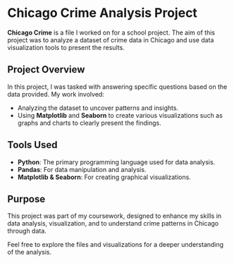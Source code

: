 # Chicago Crime Analysis Project

**Chicago Crime** is a file I worked on for a school project. The aim of this project was to analyze a dataset of crime data in Chicago and use data visualization tools to present the results.

## Project Overview
In this project, I was tasked with answering specific questions based on the data provided. My work involved:

- Analyzing the dataset to uncover patterns and insights.
- Using **Matplotlib** and **Seaborn** to create various visualizations such as graphs and charts to clearly present the findings.
  
## Tools Used
- **Python**: The primary programming language used for data analysis.
- **Pandas**: For data manipulation and analysis.
- **Matplotlib & Seaborn**: For creating graphical visualizations.

## Purpose
This project was part of my coursework, designed to enhance my skills in data analysis, visualization, and to understand crime patterns in Chicago through data.

Feel free to explore the files and visualizations for a deeper understanding of the analysis.
